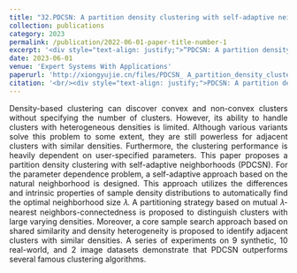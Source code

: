 ```yaml
---
title: "32.PDCSN: A partition density clustering with self-adaptive neighborhoods"
collection: publications
category: 2023
permalink: /publication/2022-06-01-paper-title-number-1
excerpt: '<div style="text-align: justify;">“PDCSN: A partition density clustering with self - adaptive neighborhoods” presents PDCSN. It uses self - adaptive methods to cluster, and outperforms rivals on multiple datasets.</div>'
date: 2023-06-01
venue: 'Expert Systems With Applications'
paperurl: 'http://xiongyujie.cn/files/PDCSN_ A_partition_density_clustering_with_self-adaptive_neighborhoods.pdf'
citation: '<br/><div style="text-align: justify;">PDCSN: A partition density clustering with self-adaptive neighborhoods, S. Xing, Q.-M. Su*, Y.-J. Xiong*, C.-M. Xia,Expert Systems With Applications, 2023, 227 (1): 120195</div>'
---
```


<div style="text-align: justify;">Density-based clustering can discover convex and non-convex clusters without specifying the number of clusters. However, its ability to handle clusters with heterogeneous densities is limited. Although various variants solve this problem to some extent, they are still powerless for adjacent clusters with similar densities. Furthermore, the clustering performance is heavily dependent on user-specified parameters. This paper proposes a partition density clustering with self-adaptive neighborhoods (PDCSN). For the parameter dependence problem, a self-adaptive approach based on the natural neighborhood is designed. This approach utilizes the differences and intrinsic properties of sample density distributions to automatically find the optimal neighborhood size 𝜆. A partitioning strategy based on mutual 𝜆-nearest neighbors-connectedness is proposed to distinguish clusters with large varying densities. Moreover, a core sample search approach based on shared similarity and density heterogeneity is proposed to identify adjacent clusters with similar densities. A series of experiments on 9 synthetic, 10 real-world, and 2 image datasets demonstrate that PDCSN outperforms several famous clustering algorithms.</div>

<br/>

